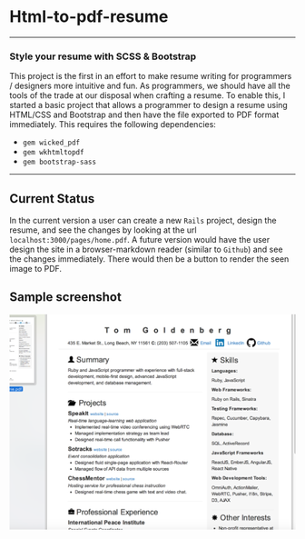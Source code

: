 # Html-to-pdf-resume
**** 
### Style your resume with SCSS & Bootstrap
This project is the first in an effort to make resume writing for programmers / designers more intuitive and fun.
As programmers, we should have all the tools of the trade at our disposal when crafting a resume. To enable this, I started a basic project that allows a programmer to design a resume using HTML/CSS and Bootstrap and then have the file exported to PDF format immediately. This requires the following dependencies: 
  - `gem wicked_pdf` 
  - `gem wkhtmltopdf` 
  - `gem bootstrap-sass`

**** 
## Current Status 
In the current version a user can create a new `Rails` project, design the resume, and see the changes by looking at the url `localhost:3000/pages/home.pdf`. A future version would have the user design the site in a browser-markdown reader (similar to `Github`) and see the changes immediately. There would then be a button to render the seen image to PDF. 

## Sample screenshot 
![screenshot](https://raw.githubusercontent.com/tgoldenberg/html-to-pdf-resume/master/resume.png)

